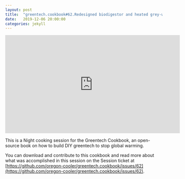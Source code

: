 ```yaml
---
layout: post
title:  "greentech.cookbook#62.Redesigned biodigestor and heated grey-water reclamation machine."
date:   2019-12-06 20:00:00
categories: jekyll
---
```


<iframe width="560" height="315" src="https://www.youtube.com/embed/5HITn8H1gtA" frameborder="0" allow="accelerometer; autoplay; encrypted-media; gyroscope; picture-in-picture" allowfullscreen></iframe>

This is a Night cooking session for the Greentech Cookbook, an open-source book on how to build DIY greentech to stop global warming.


You can download and contribute to this cookbook and read more about what was accomplished in this session on the Session ticket at [https://github.com/oregon-cooler/greentech.cookbook/issues/62](https://github.com/oregon-cooler/greentech.cookbook/issues/62).